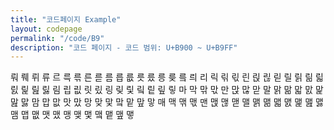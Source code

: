 ```yaml
---
title: "코드페이지 Example"
layout: codepage
permalink: "/code/B9"
description: "코드 페이지 - 코드 범위: U+B900 ~ U+B9FF"
---
```


<span class="code tofu"></span>
<span class="code tofu"></span>
<span class="code tofu"></span>
<span class="code tofu"></span>
<span class="character">뤄</span>
<span class="code tofu"></span>
<span class="code tofu"></span>
<span class="code tofu"></span>
<span class="code tofu"></span>
<span class="code tofu"></span>
<span class="code tofu"></span>
<span class="code tofu"></span>
<span class="code tofu"></span>
<span class="code tofu"></span>
<span class="code tofu"></span>
<span class="code tofu"></span>
<span class="code tofu"></span>
<span class="code tofu"></span>
<span class="code tofu"></span>
<span class="code tofu"></span>
<span class="code tofu"></span>
<span class="code tofu"></span>
<span class="code tofu"></span>
<span class="code tofu"></span>
<span class="code tofu"></span>
<span class="code tofu"></span>
<span class="code tofu"></span>
<span class="code tofu"></span>
<span class="code tofu"></span>
<span class="code tofu"></span>
<span class="code tofu"></span>
<span class="code tofu"></span>
<span class="character">뤠</span>
<span class="code tofu"></span>
<span class="code tofu"></span>
<span class="code tofu"></span>
<span class="code tofu"></span>
<span class="code tofu"></span>
<span class="code tofu"></span>
<span class="code tofu"></span>
<span class="code tofu"></span>
<span class="code tofu"></span>
<span class="code tofu"></span>
<span class="code tofu"></span>
<span class="code tofu"></span>
<span class="code tofu"></span>
<span class="code tofu"></span>
<span class="code tofu"></span>
<span class="code tofu"></span>
<span class="code tofu"></span>
<span class="code tofu"></span>
<span class="code tofu"></span>
<span class="code tofu"></span>
<span class="code tofu"></span>
<span class="code tofu"></span>
<span class="code tofu"></span>
<span class="code tofu"></span>
<span class="code tofu"></span>
<span class="code tofu"></span>
<span class="code tofu"></span>
<span class="character">뤼</span>
<span class="code tofu"></span>
<span class="code tofu"></span>
<span class="code tofu"></span>
<span class="code tofu"></span>
<span class="code tofu"></span>
<span class="code tofu"></span>
<span class="code tofu"></span>
<span class="code tofu"></span>
<span class="code tofu"></span>
<span class="code tofu"></span>
<span class="code tofu"></span>
<span class="code tofu"></span>
<span class="code tofu"></span>
<span class="code tofu"></span>
<span class="code tofu"></span>
<span class="code tofu"></span>
<span class="code tofu"></span>
<span class="code tofu"></span>
<span class="code tofu"></span>
<span class="code tofu"></span>
<span class="code tofu"></span>
<span class="code tofu"></span>
<span class="code tofu"></span>
<span class="code tofu"></span>
<span class="code tofu"></span>
<span class="code tofu"></span>
<span class="code tofu"></span>
<span class="character">류</span>
<span class="code tofu"></span>
<span class="code tofu"></span>
<span class="code tofu"></span>
<span class="code tofu"></span>
<span class="code tofu"></span>
<span class="code tofu"></span>
<span class="code tofu"></span>
<span class="code tofu"></span>
<span class="code tofu"></span>
<span class="code tofu"></span>
<span class="code tofu"></span>
<span class="code tofu"></span>
<span class="code tofu"></span>
<span class="code tofu"></span>
<span class="code tofu"></span>
<span class="code tofu"></span>
<span class="code tofu"></span>
<span class="code tofu"></span>
<span class="code tofu"></span>
<span class="code tofu"></span>
<span class="code tofu"></span>
<span class="code tofu"></span>
<span class="code tofu"></span>
<span class="code tofu"></span>
<span class="code tofu"></span>
<span class="code tofu"></span>
<span class="code tofu"></span>
<span class="character">르</span>
<span class="character">륵</span>
<span class="character">륶</span>
<span class="code tofu"></span>
<span class="character">른</span>
<span class="code tofu"></span>
<span class="code tofu"></span>
<span class="character">륻</span>
<span class="code tofu"></span>
<span class="code tofu"></span>
<span class="code tofu"></span>
<span class="code tofu"></span>
<span class="code tofu"></span>
<span class="code tofu"></span>
<span class="code tofu"></span>
<span class="code tofu"></span>
<span class="character">름</span>
<span class="character">릅</span>
<span class="character">릆</span>
<span class="character">릇</span>
<span class="character">릈</span>
<span class="character">릉</span>
<span class="character">릊</span>
<span class="code tofu"></span>
<span class="character">릌</span>
<span class="code tofu"></span>
<span class="code tofu"></span>
<span class="code tofu"></span>
<span class="character">릐</span>
<span class="code tofu"></span>
<span class="code tofu"></span>
<span class="code tofu"></span>
<span class="code tofu"></span>
<span class="code tofu"></span>
<span class="code tofu"></span>
<span class="code tofu"></span>
<span class="code tofu"></span>
<span class="code tofu"></span>
<span class="code tofu"></span>
<span class="code tofu"></span>
<span class="code tofu"></span>
<span class="code tofu"></span>
<span class="code tofu"></span>
<span class="code tofu"></span>
<span class="code tofu"></span>
<span class="code tofu"></span>
<span class="code tofu"></span>
<span class="code tofu"></span>
<span class="code tofu"></span>
<span class="code tofu"></span>
<span class="code tofu"></span>
<span class="code tofu"></span>
<span class="code tofu"></span>
<span class="code tofu"></span>
<span class="code tofu"></span>
<span class="code tofu"></span>
<span class="character">리</span>
<span class="character">릭</span>
<span class="character">릮</span>
<span class="character">릯</span>
<span class="character">린</span>
<span class="character">릱</span>
<span class="character">릲</span>
<span class="character">릳</span>
<span class="character">릴</span>
<span class="character">릵</span>
<span class="character">릶</span>
<span class="character">릷</span>
<span class="character">릸</span>
<span class="character">릹</span>
<span class="character">릺</span>
<span class="character">릻</span>
<span class="character">림</span>
<span class="character">립</span>
<span class="character">릾</span>
<span class="character">릿</span>
<span class="character">맀</span>
<span class="character">링</span>
<span class="character">맂</span>
<span class="character">맃</span>
<span class="character">맄</span>
<span class="character">맅</span>
<span class="character">맆</span>
<span class="character">맇</span>
<span class="character">마</span>
<span class="character">막</span>
<span class="character">맊</span>
<span class="character">맋</span>
<span class="character">만</span>
<span class="character">맍</span>
<span class="character">많</span>
<span class="character">맏</span>
<span class="character">말</span>
<span class="character">맑</span>
<span class="character">맒</span>
<span class="character">맓</span>
<span class="character">맔</span>
<span class="character">맕</span>
<span class="character">맖</span>
<span class="character">맗</span>
<span class="character">맘</span>
<span class="character">맙</span>
<span class="character">맚</span>
<span class="character">맛</span>
<span class="character">맜</span>
<span class="character">망</span>
<span class="character">맞</span>
<span class="character">맟</span>
<span class="character">맠</span>
<span class="character">맡</span>
<span class="character">맢</span>
<span class="character">맣</span>
<span class="character">매</span>
<span class="character">맥</span>
<span class="character">맦</span>
<span class="character">맧</span>
<span class="character">맨</span>
<span class="character">맩</span>
<span class="character">맪</span>
<span class="character">맫</span>
<span class="character">맬</span>
<span class="character">맭</span>
<span class="character">맮</span>
<span class="character">맯</span>
<span class="character">맰</span>
<span class="character">맱</span>
<span class="character">맲</span>
<span class="character">맳</span>
<span class="character">맴</span>
<span class="character">맵</span>
<span class="character">맶</span>
<span class="character">맷</span>
<span class="character">맸</span>
<span class="character">맹</span>
<span class="character">맺</span>
<span class="character">맻</span>
<span class="character">맼</span>
<span class="character">맽</span>
<span class="character">맾</span>
<span class="character">맿</span>